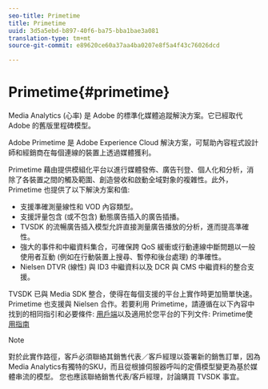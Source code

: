 ```yaml
---
seo-title: Primetime
title: Primetime
uuid: 3d5a5ebd-b897-40f6-ba75-bba1bae3a081
translation-type: tm+mt
source-git-commit: e89620ce60a37aa4ba0207e8f5a4f43c76026dcd

---
```



# Primetime{#primetime}

Media Analytics (心率) 是 Adobe 的標準化媒體追蹤解決方案。它已經取代 Adobe 的舊版里程碑模型。

Adobe Primetime 是 Adobe Experience Cloud 解決方案，可幫助內容程式設計師和經銷商在每個連線的裝置上透過媒體獲利。

Primetime 藉由提供模組化平台以進行媒體發佈、廣告刊登、個人化和分析，消除了各裝置之間的觸及範圍、創造營收和啟動全域對象的複雜性。此外，Primetime 也提供了以下解決方案和值:

* 支援準確測量線性和 VOD 內容類型。
* 支援評量包含 (或不包含) 動態廣告插入的廣告插播。
* TVSDK 的流暢廣告插入模型允許直接測量廣告播放的分析，進而提高準確性。
* 強大的事件和中繼資料集合，可確保跨 QoS 緩衝或行動連線中斷問題以一般使用者互動 (例如在行動裝置上搜尋、暫停和後台處理) 的準確性。
* Nielsen DTVR (線性) 與 ID3 中繼資料以及 DCR 與 CMS 中繼資料的整合支援。

TVSDK 已與 Media SDK 整合，使得在每個支援的平台上實作時更加簡單快速。Primetime 也支援與 Nielsen 合作。若要利用 Primetime，請遵循在以下內容中找到的相同指引和必要條件: [用戶端](/help/intro-to-ava/implementation-paths/client-side-path.md)以及適用於您平台的下列文件: Primetime使 [用指南](https://helpx.adobe.com/primetime/user-guide.html)

>[!NOTE]
>
>對於此實作路徑，客戶必須聯絡其銷售代表／客戶經理以簽署新的銷售訂單，因為Media Analytics有獨特的SKU，而且從根據伺服器呼叫的定價模型變更為基於媒體串流的模型。 您也應該聯絡銷售代表/客戶經理，討論購買 TVSDK 事宜。

